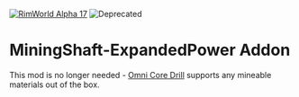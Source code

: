 [![RimWorld Alpha 17](https://img.shields.io/badge/RimWorld-Alpha%2017-brightgreen.svg)](http://rimworldgame.com/) ![Deprecated](https://img.shields.io/badge/Status-Deprecated-yellow.svg)

# MiningShaft-ExpandedPower Addon

This mod is no longer needed - [Omni Core Drill](https://github.com/DoctorVanGogh/MiningShaft) supports any mineable materials out of the box.
